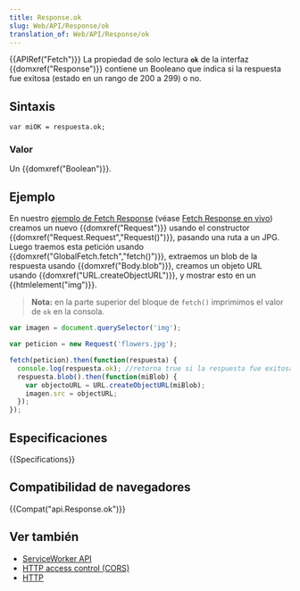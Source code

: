 ```yaml
---
title: Response.ok
slug: Web/API/Response/ok
translation_of: Web/API/Response/ok
---
```


{{APIRef("Fetch")}}
La propiedad de solo lectura **`ok`** de la interfaz {{domxref("Response")}} contiene un Booleano que indica si la respuesta fue exitosa (estado en un rango de 200 a 299) o no.

## Sintaxis

```
var miOK = respuesta.ok;
```

### Valor

Un {{domxref("Boolean")}}.

## Ejemplo

En nuestro [ejemplo de Fetch Response](https://github.com/mdn/fetch-examples/tree/master/fetch-response) (véase [Fetch Response en vivo](http://mdn.github.io/fetch-examples/fetch-response/)) creamos un nuevo {{domxref("Request")}} usando el constructor {{domxref("Request.Request","Request()")}}, pasando una ruta a un JPG. Luego traemos esta petición usando {{domxref("GlobalFetch.fetch","fetch()")}}, extraemos un blob de la respuesta usando {{domxref("Body.blob")}}, creamos un objeto URL usando {{domxref("URL.createObjectURL")}}, y mostrar esto en un {{htmlelement("img")}}.

> **Nota:** en la parte superior del bloque de `fetch()` imprimimos el valor de `ok` en la consola.

```js
var imagen = document.querySelector('img');

var peticion = new Request('flowers.jpg');

fetch(peticion).then(function(respuesta) {
  console.log(respuesta.ok); //retorna true si la respuesta fue exitosa
  respuesta.blob().then(function(miBlob) {
    var objectoURL = URL.createObjectURL(miBlob);
    imagen.src = objectURL;
  });
});
```

## Especificaciones

{{Specifications}}

## Compatibilidad de navegadores

{{Compat("api.Response.ok")}}

## Ver también

- [ServiceWorker API](/es/docs/Web/API/ServiceWorker_API)
- [HTTP access control (CORS)](/es/docs/Web/HTTP/Access_control_CORS)
- [HTTP](/es/docs/Web/HTTP)
